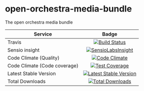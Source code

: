 open-orchestra-media-bundle
===========================

The open orchestra media bundle

| Service       | Badge         |
| ------------- |:-------------:|
| Travis        | [![Build Status](https://travis-ci.org/open-orchestra/open-orchestra-media-bundle.svg?branch=1.1)](https://travis-ci.org/open-orchestra/open-orchestra-media-bundle)|
| Sensio insight | [![SensioLabsInsight](https://insight.sensiolabs.com/projects/b30b397c-3dc1-4a97-a0ee-7ef63a015795/big.png)](https://insight.sensiolabs.com/projects/b30b397c-3dc1-4a97-a0ee-7ef63a015795) |
| Code Climate (Quality) | [![Code Climate](https://codeclimate.com/github/open-orchestra/open-orchestra-media-bundle/badges/gpa.svg)](https://codeclimate.com/github/open-orchestra/open-orchestra-media-bundle) |
| Code Climate (Code coverage) | [![Test Coverage](https://codeclimate.com/github/open-orchestra/open-orchestra-media-bundle/badges/coverage.svg)](https://codeclimate.com/github/open-orchestra/open-orchestra-media-bundle/coverage) |
| Latest Stable Version | [![Latest Stable Version](https://poser.pugx.org/open-orchestra/open-orchestra-media-bundle/v/stable)](https://packagist.org/packages/open-orchestra/open-orchestra-media-bundle) |
| Total Downloads | [![Total Downloads](https://poser.pugx.org/open-orchestra/open-orchestra-media-bundle/downloads)](https://packagist.org/packages/open-orchestra/open-orchestra-media-bundle) |
